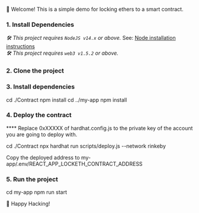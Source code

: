 
👋 Welcome! This is a simple demo for locking ethers to a smart contract.

### 1. Install Dependencies

_🛠 This project requires `NodeJS v14.x` or above._ See: [Node installation instructions](https://nodejs.org/en/) <br/>
_🛠 This project requires `web3 v1.5.2` or above._ 

### 2. Clone the project

### 3. Install dependencies

cd ./Contract
npm install
cd ../my-app
npm install

### 4. Deploy the contract

**** Replace 0xXXXXX of hardhat.config.js to the private key of the account you are going to deploy with.

cd ./Contract
npx hardhat run scripts/deploy.js --network rinkeby

Copy the deployed address to my-app/.env/REACT_APP_LOCKETH_CONTRACT_ADDRESS

### 5. Run the project

cd my-app
npm run start

🚀 Happy Hacking!
